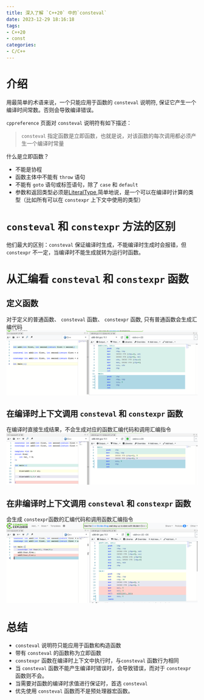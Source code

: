 ```yaml
---
title: 深入了解 `C++20` 中的`consteval`
date: 2023-12-29 18:16:18
tags:
- C++20
- const
categories:
- C/C++
---
```


# 介绍

用最简单的术语来说，一个只能应用于函数的 `consteval` 说明符, 保证它产生一个编译时间常数。否则会导致编译错误。

`cppreference` 页面对 `consteval` 说明符有如下描述：
>`consteval` 指定函数是立即函数，也就是说，对该函数的每次调用都必须产生一个编译时常量

什么是立即函数？

- 不能是协程
- 函数主体中不能有 `throw` 语句
- 不能有 `goto` 语句或标签语句，除了 `case` 和 `default`
- 参数和返回类型必须是[LiteralType](https://en.cppreference.com/w/cpp/named_req/LiteralType),简单地说，是一个可以在编译时计算的类型（比如所有可以在 `constexpr` 上下文中使用的类型）

<!--more-->

# `consteval` 和 `constexpr` 方法的区别

他们最大的区别：`consteval` 保证编译时生成，不能编译时生成时会报错，但`constexpr` 不一定，当编译时不能生成就转为运行时函数。

# 从汇编看 `consteval` 和 `constexpr` 函数

## 定义函数

对于定义的普通函数、 `consteval` 函数、 `constexpr` 函数, 只有普通函数会生成汇编代码
![consteval1](/images/consteval1.png)
## 在编译时上下文调用 `consteval` 和 `constexpr` 函数

在编译时直接生成结果，不会生成对应的函数汇编代码和调用汇编指令
![consteval2](/images/consteval2.png)

## 在非编译时上下文调用 `consteval` 和 `constexpr` 函数

会生成 `constexpr`函数的汇编代码和调用函数汇编指令
![consteval3](/images/consteval3.png)


# 总结

- `consteval` 说明符只能应用于函数和构造函数
- 带有 `consteval` 的函数称为立即函数
- `constexpr` 函数在编译时上下文中执行时，与`consteval` 函数行为相同
- 当 `consteval` 函数不能产生编译时错误时，会导致错误，而对于 `constexpr` 函数则不会。
- 当需要对函数的编译时求值进行保证时，首选 `consteval`
- 优先使用 `consteval` 函数而不是预处理器宏函数。 